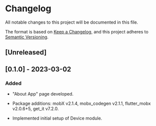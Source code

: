 # Changelog

All notable changes to this project will be documented in this file.

The format is based on [Keep a Changelog](https://keepachangelog.com/en/1.0.0/),
and this project adheres to [Semantic Versioning](https://semver.org/spec/v2.0.0.html).

## [Unreleased]

## [0.1.0] - 2023-03-02

### Added

- "About App" page developed. 

- Package additions: mobX v2.1.4, mobx_codegen v2.1.1, flutter_mobx v2.0.6+5, get_it v7.2.0.

- Implemented initial setup of Device module. 
